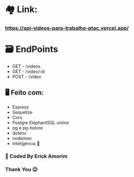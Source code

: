# 🏘️ Link: 
### https://api-videos-para-trabalho-ptac.vercel.app/

# 🗃️ EndPoints
- GET - /videos
- GET - /video/:id
- POST - /video

## 🖥️ Feito com:
- Express
- Sequelize
- Cors
- Postgre ElephantSQL online
- pg e pg-hstore
- dotenv
- nodemon
- Inteligência 🧠

### 🧔 Coded By Erick Amorim
### Thank You 😉
